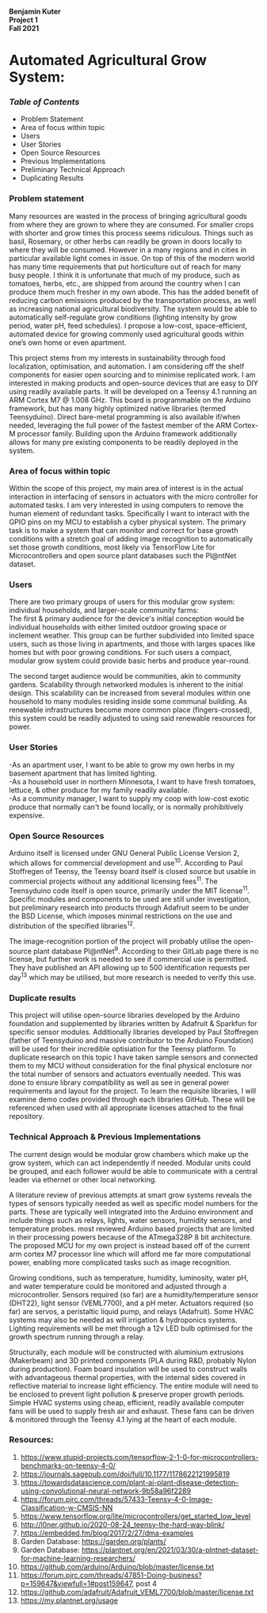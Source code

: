 **Benjamin Kuter**  
**Project 1**  
**Fall 2021**  

<h1>Automated Agricultural Grow System:</h1>

*<h3>Table of Contents</h3>*
- Problem Statement  
- Area of focus within topic  
- Users  
- User Stories  
- Open Source Resources  
- Previous Implementations  
- Preliminary Technical Approach
- Duplicating Results


<h3>Problem statement</h3>

Many resources are wasted in the process of bringing agricultural goods from where they are grown to where they are consumed. For smaller crops with shorter and grow times this process seems ridiculous. Things such as basil, Rosemary, or other herbs can readily be grown in doors locally to where they will be consumed. However in a many regions and in cities in particular available light comes in issue. On top of this of the modern world has many time requirements that put horticulture out of reach for many busy people. I think it is unfortunate that much of my produce, such as tomatoes, herbs, etc.,  are shipped from around the country when I can produce them much fresher in my own abode. This has the added benefit of reducing carbon emissions produced by the transportation process, as well as increasing national agricultural biodiversity. The system would be able to automatically self-regulate grow conditions (lighting intensity by grow period, water pH, feed schedules). I propose a low-cost, space-efficient, automated device for growing commonly used agricultural goods within one’s own home or even apartment.

This project stems from my interests in sustainability through food localization, optimisation, and automation. I am considering off the shelf components for easier open sourcing and to minimise replicated work. I am interested in making products and open-source devices that are easy to DIY using readily available parts. It will be developed on a Teensy 4.1 running an ARM Cortex M7 @ 1.008 GHz. This board is programmable on the Arduino framework, but has many highly optimized native libraries (termed Teensyduino). Direct bare-metal programming is also available if/when needed, leveraging the full power of the fastest member of the ARM Cortex-M processor family. Building upon the Arduino framework additionally allows for many pre existing components to be readily deployed in the system.



<h3>Area of focus within topic</h3>

Within the scope of this project, my main area of interest is in the actual interaction in interfacing of sensors in actuators with the micro controller for automated tasks. I am very interested in using computers to remove the human element of redundant tasks. Specifically I want to interact with the GPIO pins on my MCU to establish a cyber physical system. The primary task is to make a system that can monitor and correct for base growth conditions with a stretch goal of adding image recognition to automatically set those growth conditions, most likely via TensorFlow Lite for Microcontrollers and open source plant databases such the Pl@ntNet dataset.  



<h3>Users</h3>   

There are two primary groups of users for this modular grow system: individual households, and larger-scale community farms:  
The first & primary audience for the device's initial conception would be individual households with either limited outdoor growing space or inclement weather. This group can be further subdivided into limited space users, such as those living in apartments, and those with larges spaces like homes but with poor growing conditions. For such users a compact, modular grow system could provide basic herbs and produce year-round.

The second target audience would be communities, akin to community gardens. Scalability through networked modules is inherent to the initial design. This scalability can be increased from several modules within one household to many modules residing inside some communal building. As renewable infrastructures become more common place (fingers-crossed), this system could be readily adjusted to using said renewable resources for power.  



<h3>User Stories</h3>  

-As an apartment user, I want to be able to grow my own herbs in my basement apartment that has limited lighting.  
-As a household user in northern Minnesota, I want to have fresh tomatoes, lettuce, & other produce for my family readily available.  
-As a community manager, I want to supply my coop with low-cost exotic produce that normally can't be found locally, or is normally prohibitively expensive.  



<h3>Open Source Resources</h3>

Arduino itself is licensed under GNU General Public License Version 2, which allows for commercial development and use<sup>10</sup>. According to Paul Stoffregen of Teensy, the Teensy board itself is closed source but usable in commercial projects without any additional licensing fees<sup>11</sup>. The Teensyduino code itself is open source, primarily under the MIT license<sup>11</sup>. Specific modules and components to be used are still under investigation, but preliminary research into products through Adafruit seem to be under the BSD License, which imposes minimal restrictions on the use and distribution of the specified libraries<sup>12</sup>.

The image-recognition portion of the project will probably utilise the open-source plant database Pl@ntNet<sup>9</sup>. According to their GitLab page there is no license, but further work is needed to see if commercial use is permitted. They have published an API allowing up to 500 identification requests per day<sup>13</sup> which may be utilised, but more research is needed to verify this use.



<h3>Duplicate results</h3>

This project will utilise open-source libraries developed by the Arduino foundation and supplemented by libraries written by Adafruit & Sparkfun for specific sensor modules. Additionally libraries developed by Paul Stoffregen (father of Teensyduino and massive contributor to the Arduino Foundation) will be used for their incredible optisiation for the Teensy platform. To duplicate research on this topic I have taken sample sensors and connected them to my MCU without consideration for the final physical enclosure nor the total number of sensors and actuators eventually needed. This was done to ensure library compatibility as well as see in general power requirements and layout for the project. To learn the requisite libraries, I will examine demo codes provided through each libraries GitHub. These will be referenced when used with all appropriate licenses attached to the final repository.



<h3>Technical Approach & Previous Implementations</h3>

The current design would be modular grow chambers which make up the grow system, which can act independently if needed. Modular units could be grouped, and each follower would be able to communicate with a central leader via ethernet or other local networking.

A literature review of previous attempts at smart grow systems reveals the types of sensors typically needed as well as specific model numbers for the parts. These are typically well integrated into the Arduino environment and include things such as relays, lights, water sensors, humidity sensors, and temperature probes. most reviewed Arduino based projects that are limited in their processing powers because of the ATmega328P 8 bit architecture. The proposed MCU for my own project is instead based off of the current arm cortex M7 processor line which will afford me far more computational power, enabling more complicated tasks such as image recognition.

Growing conditions, such as temperature, humidity, luminosity, water pH, and water temperature could be monitored and adjusted through a microcontroller. Sensors required (so far) are a humidity/temperature sensor (DHT22), light sensor (VEML7700), and a pH meter. Actuators required (so far) are servos, a peristaltic liquid pump, and relays (Adafruit). Some HVAC systems may also be needed as will irrigation & hydroponics systems. Lighting requirements will be met through a 12v LED bulb optimised for the growth spectrum running through a relay.

Structurally, each module will be constructed with aluminium extrusions (Makerbeam) and 3D printed components (PLA during R&D, probably Nylon during production). Foam board insulation will be used to construct walls with advantageous thermal properties, with the internal sides covered in reflective material to increase light efficiency. The entire module will need to be enclosed to prevent light pollution & preserve proper growth periods. Simple HVAC systems using cheap, efficient, readily available computer fans will be used to supply fresh air and exhaust. These fans can be driven & monitored through the Teensy 4.1 lying at the heart of each module.



<h3>Resources:</h3>

1. https://www.stupid-projects.com/tensorflow-2-1-0-for-microcontrollers-benchmarks-on-teensy-4-0/
2. https://journals.sagepub.com/doi/full/10.1177/1178622121995819
3. https://towardsdatascience.com/plant-ai-plant-disease-detection-using-convolutional-neural-network-9b58a96f2289
4. https://forum.pjrc.com/threads/57433-Teensy-4-0-Image-Classification-w-CMSIS-NN
5. https://www.tensorflow.org/lite/microcontrollers/get_started_low_level
6. http://l0ner.github.io/2020-08-24_teensy-the-hard-way-blink/
7. https://embedded.fm/blog/2017/2/27/dma-examples
8. Garden Database: https://garden.org/plants/
9. Garden Database: https://plantnet.org/en/2021/03/30/a-plntnet-dataset-for-machine-learning-researchers/
10. https://github.com/arduino/Arduino/blob/master/license.txt
11. https://forum.pjrc.com/threads/47851-Doing-business?p=159647&viewfull=1#post159647, post 4
12. https://github.com/adafruit/Adafruit_VEML7700/blob/master/license.txt
13. https://my.plantnet.org/usage
